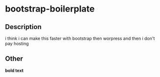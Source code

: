 # bootstrap-boilerplate

## Description
i think i can make this faster with bootstrap then worpress and then i don't pay hosting

## Other
  **bold text**

